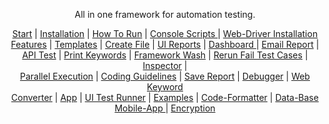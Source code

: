 <p align="center">
All in one framework for automation testing.
</p>

<p align="center"> 
<a href="">Start</a> |
<a href="">Installation</a> |
<a href="">How To Run</a> |
<a href="">Console Scripts </a> |
<a href="">Web-Driver Installation</a> 
<br />
<a href="">Features</a> |
<a href="">Templates</a> |
<a href="">Create File</a> |
<a href="">UI Reports</a> |
<a href="">Dashboard </a> |
<a href="">Email Report</a> |
<br />
<a href="">API Test</a> |
<a href="">Print Keywords</a> |
<a href="">Framework Wash</a> |
<a href="">Rerun Fail Test Cases</a> |
<a href="">Inspector</a> |
<br />
<a href="">Parallel Execution</a> |
<a href="">Coding Guidelines</a> |
<a href="">Save Report</a> |
<a href="">Debugger</a> |
<a href="">Web Keyword</a> 
<br />
<!--
<a href="">Recorder</a> |-->
<a href="">Converter</a> |
<a href="">App</a> |
<a href="">UI Test Runner</a>  |
<a href="">Examples</a> |
<a href="">Code-Formatter</a> |
<a href="">Data-Base</a> 
<br />
<a href="">Mobile-App </a>  |
<a href="">Encryption </a> 
</p>
